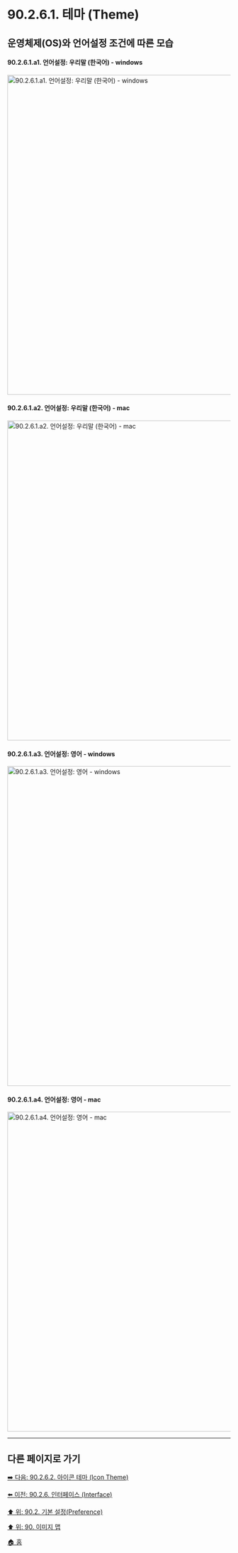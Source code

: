 # 90.2.6.1. 테마 (Theme)
## 운영체제(OS)와 언어설정 조건에 따른 모습
#### 90.2.6.1.a1. 언어설정: 우리말 (한국어) - windows

<img width="720" alt="90.2.6.1.a1. 언어설정: 우리말 (한국어) - windows" src="https://github.com/wonder13662/gimp/assets/15767104/3809ad67-a5d8-4e7d-bb3d-2f7e82d44306">

#### 90.2.6.1.a2. 언어설정: 우리말 (한국어) - mac

<img width="720" alt="90.2.6.1.a2. 언어설정: 우리말 (한국어) - mac" src="https://github.com/wonder13662/gimp/assets/15767104/399851cc-5749-4856-a0a8-2ae805f7d01b">

#### 90.2.6.1.a3. 언어설정: 영어 - windows

<img width="720" alt="90.2.6.1.a3. 언어설정: 영어 - windows" src="https://github.com/wonder13662/gimp/assets/15767104/38478d77-ea5d-43e4-8f31-fcb471060422">

#### 90.2.6.1.a4. 언어설정: 영어 - mac

<img width="720" alt="90.2.6.1.a4. 언어설정: 영어 - mac" src="https://github.com/wonder13662/gimp/assets/15767104/855693c1-1835-4760-98be-62555036581c">

***

## 다른 페이지로 가기

[➡️ 다음: 90.2.6.2. 아이콘 테마 (Icon Theme)](./90-02-06-interfacex-02-icon-theme.md)

[⬅️ 이전: 90.2.6. 인터페이스 (Interface)](./90-02-06-interface.md)

[⬆️ 위: 90.2. 기본 설정(Preference)](./90-02-00-preference.md)

[⬆️ 위: 90. 이미지 맵](./90-00-image-map.md)

[🏠 홈](./00-home.md)
